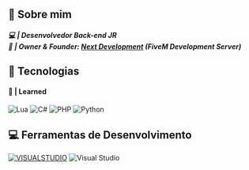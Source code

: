 ## 👋 Sobre mim

##### 💻 | Desenvolvedor Back-end JR <br> 👑 | Owner & Founder: <a href="https://discord.gg/3uJ4tD9hs7">Next Development</a> (FiveM Development Server)

## 🔧 Tecnologias

#### 🧬 | Learned
![Lua](https://img.shields.io/badge/lua-%232C2D72.svg?style=for-the-badge&logo=lua&logoColor=white) ![C#](https://img.shields.io/badge/c%23-%23239120.svg?style=for-the-badge&logo=csharp&logoColor=white) ![PHP](https://img.shields.io/badge/php-%23777BB4.svg?style=for-the-badge&logo=php&logoColor=white) ![Python](https://img.shields.io/badge/python-3670A0?style=for-the-badge&logo=python&logoColor=ffdd54)

## 💻 Ferramentas de Desenvolvimento

[![VISUALSTUDIO](https://img.shields.io/badge/Visual_Studio_Code-0078D4?style=for-the-badge&logo=visual%20studio%20code&logoColor=white)](https://code.visualstudio.com/) ![Visual Studio](https://img.shields.io/badge/Visual%20Studio-5C2D91.svg?style=for-the-badge&logo=visual-studio&logoColor=white)
